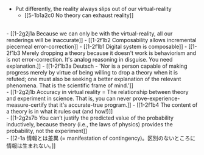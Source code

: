 - Put differently, the reality always slips out of our virtual-reality
  - [[5-1b1a2c0 No theory can exhaust reality]]
<br>
- [[1-2g2j1a Because we can only be with the virtual-reality, all our renderings will be inaccurate]]
  - [[1-2f1b2 Composability allows incremental piecemeal error-correction]]
    - [[1-2f1b1 Digital system is composable]]
      - [[1-2f1b3 Merely dropping a theory because it doesn't work is behaviorism and is not error-correction. It's analog reasoning in disguise. You need explanation.]]
				- [[1-2f1b3a Deutsch - 'Nor is a person capable of making progress merely by virtue of being willing to drop a theory when it is refuted; one must also be seeking a better explanation of the relevant phenomena. That is the scientific frame of mind.']]
<br>
- [[1-2g2j1b Accuracy in virtual reality = The relationship between theory and experiment in science. That is, you can never prove-experience-measure-certify that it's accurate-true program.]]
  - [[1-2f1b4 The content of a theory is in what it rules out (and how!)]]
<br>
- [[1-2g2s7b You can’t justify the predicted value of the probability inductively, because theory (i.e., the laws of physics) provides the probability, not the experiment]]
<br>
- [[2-1a 情報とは差異 (= manifestation of contingency)。区別のないところに情報は生まれない。]]
